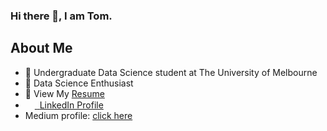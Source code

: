 ### Hi there 👋, I am Tom.

## About Me
* 🌱 Undergraduate Data Science student at The University of Melbourne
* :gem: Data Science Enthusiast
* :bookmark_tabs: View My [Resume](https://www.overleaf.com/read/zxrnbpmcgmgt)
* <img src="https://beloservice.files.wordpress.com/2016/03/herrmans-linkedin-logo-500x500.png" 
width="15" height="15"/><a href="https://www.linkedin.com/in/ztom/"> ‏‏‎ ‎‏‏‎LinkedIn Profile</a>
* Medium profile: [click here](https://ztom.medium.com)
